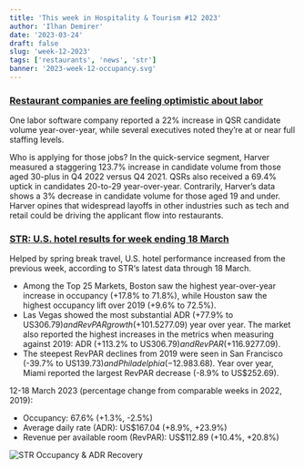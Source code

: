 ```yaml
---
title: 'This week in Hospitality & Tourism #12 2023'
author: 'Ilhan Demirer'
date: '2023-03-24'
draft: false
slug: 'week-12-2023'
tags: ['restaurants', 'news', 'str']
banner: '2023-week-12-occupancy.svg'
---
```


### [Restaurant companies are feeling optimistic about labor](https://www.nrn.com/quick-service/restaurant-companies-are-feeling-optimistic-about-labor)

One labor software company reported a 22% increase in QSR candidate volume year-over-year, while several executives noted they’re at or near full staffing levels.

Who is applying for those jobs? In the quick-service segment, Harver measured a staggering 123.7% increase in candidate volume from those aged 30-plus in Q4 2022 versus Q4 2021. QSRs also received a 69.4% uptick in candidates 20-to-29 year-over-year. Contrarily, Harver’s data shows a 3% decrease in candidate volume for those aged 19 and under. Harver opines that widespread layoffs in other industries such as tech and retail could be driving the applicant flow into restaurants.

### [STR: U.S. hotel results for week ending 18 March](https://str.com/press-release/str-us-hotel-results-week-ending-18-march)

Helped by spring break travel, U.S. hotel performance increased from the previous week, according to STR‘s latest data through 18 March.

- Among the Top 25 Markets, Boston saw the highest year-over-year increase in occupancy (+17.8% to 71.8%), while Houston saw the highest occupancy lift over 2019 (+9.6% to 72.5%).
- Las Vegas showed the most substantial ADR (+77.9% to US$306.79) and RevPAR growth (+101.5% to US$277.09) year over year. The market also reported the highest increases in the metrics when measuring against 2019: ADR (+113.2% to US$306.79) and RevPAR (+116.9% to US$277.09).
- The steepest RevPAR declines from 2019 were seen in San Francisco (-39.7% to US$139.73) and Philadelphia (-12.9% to US$83.68). Year over year, Miami reported the largest RevPAR decrease (-8.9% to US$252.69).

12-18 March 2023 (percentage change from comparable weeks in 2022, 2019):

- Occupancy: 67.6% (+1.3%, -2.5%)
- Average daily rate (ADR): US$167.04 (+8.9%, +23.9%)
- Revenue per available room (RevPAR): US$112.89 (+10.4%, +20.8%)

![STR Occupancy & ADR Recovery](/images/blogimages/2023-week-12-occupancy.svg)
